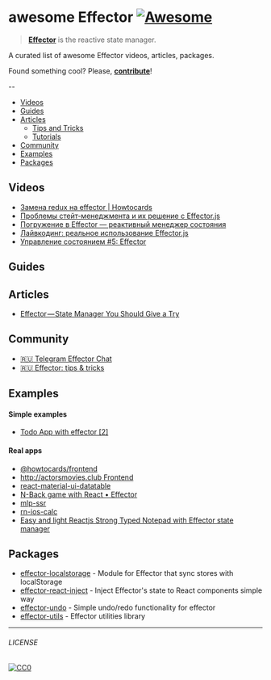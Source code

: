# awesome Effector [![Awesome](https://cdn.rawgit.com/sindresorhus/awesome/d7305f38d29fed78fa85652e3a63e154dd8e8829/media/badge.svg)](https://github.com/sindresorhus/awesome)

> [**Effector**](https://effector.now.sh/) is the reactive state manager. 

A curated list of awesome Effector videos, articles, packages.

Found something cool? Please, **[contribute](contributing.md)**!

--

* [Videos](#videos) 
* [Guides](#guides) 
* [Articles](#articles) 
  * [Tips and Tricks](#tips-and-tricks)
  * [Tutorials](#tutorials)
* [Community](#community) 
* [Examples](#examples)
* [Packages](#packages)

## Videos
- [Замена redux на effector | Howtocards](https://www.youtube.com/watch?v=IXicdkQchTk)
- [Проблемы стейт-менеджмента и их решение с Effector.js](https://www.youtube.com/watch?v=48XSmEIqbkI)
- [Погружение в Effector — реактивный менеджер состояния](https://www.youtube.com/watch?v=cZcHF8a2ZA4)
- [Лайвкодинг: реальное использование Effector.js](https://www.youtube.com/watch?v=fbtElWjOXV0)
- [Управление состоянием #5: Effector](https://www.youtube.com/watch?v=fdjc5ZPckNo)

## Guides

## Articles
- [Effector — State Manager You Should Give a Try](https://itnext.io/effector-state-manager-you-should-give-a-try-b46b917e51cc)

## Community
- [:ru: Telegram Effector Chat](https://t.me/effector_ru)
- [:ru: Effector: tips & tricks](https://t.me/effector_tips_ru)

## Examples
#### Simple examples
- [Todo App with effector [2]](https://codesandbox.io/s/9nj2w)

#### Real apps
- [@howtocards/frontend](https://github.com/howtocards/frontend)
- [http://actorsmovies.club Frontend](https://github.com/today-/actorsmovies/)
- [react-material-ui-datatable](https://github.com/DTupalov/react-material-ui-datatable)
- [N-Back game with React • Effector](https://github.com/R9c8/n-back-training)
- [mlp-ssr](https://github.com/maxmitko/mlp-ssr)
- [rn-ios-calc](https://github.com/niksmr/rn-ios-calc)
- [Easy and light Reactjs Strong Typed Notepad with Effector state manager](https://github.com/paurock/Strong-Typed-Notepad-Reactjs-w-Effector)

## Packages
- [effector-localstorage](https://github.com/lessmess-dev/effector-localstorage) - Module for Effector that sync stores with localStorage
- [effector-react-inject](https://github.com/today-/effector-react-inject) - Inject Effector's state to React components simple way
- [effector-undo](https://github.com/tanyaisinmybed/effector-undo) - Simple undo/redo functionality for effector
- [effector-utils](https://github.com/Kelin2025/effector-utils) - Effector utilities library



---

###### LICENSE

[![CC0](http://mirrors.creativecommons.org/presskit/buttons/88x31/svg/cc-zero.svg)](http://creativecommons.org/publicdomain/zero/1.0/)
